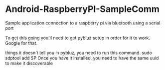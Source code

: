 # Android-RaspberryPI-SampleComm

Sample application connection to a raspberry pi via bluetooth using a serial port

To get this going you'll need to get pybluz setup in order for it to work. Google for that.

things it doesn't tell you in pybluz, you need to run this command. sudo sdptool add SP
Once you have it installed, you need to have the same uuid to make it discoverable
